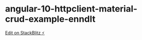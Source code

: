 # angular-10-httpclient-material-crud-example-enndlt

[Edit on StackBlitz ⚡️](https://stackblitz.com/edit/angular-10-httpclient-material-crud-example-enndlt)